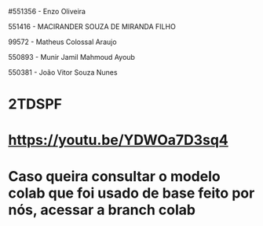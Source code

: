 #551356 - Enzo Oliveira

551416 - MACIRANDER SOUZA DE MIRANDA FILHO

99572 - Matheus Colossal Araujo

550893 - Munir Jamil Mahmoud Ayoub

550381 - João Vitor Souza Nunes

# 2TDSPF

# https://youtu.be/YDWOa7D3sq4

# Caso queira consultar o modelo colab que foi usado de base feito por nós, acessar a branch colab
